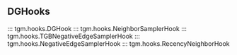 ## DGHooks

::: tgm.hooks.DGHook
::: tgm.hooks.NeighborSamplerHook
::: tgm.hooks.TGBNegativeEdgeSamplerHook
::: tgm.hooks.NegativeEdgeSamplerHook
::: tgm.hooks.RecencyNeighborHook
